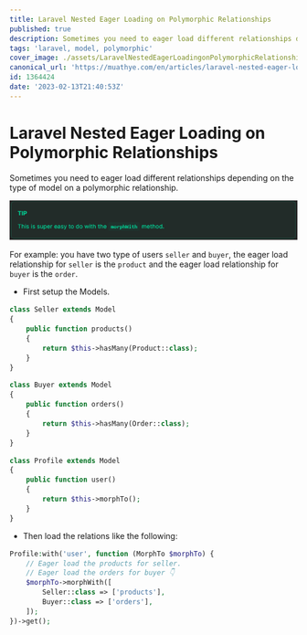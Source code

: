 ```yaml
---
title: Laravel Nested Eager Loading on Polymorphic Relationships
published: true
description: Sometimes you need to eager load different relationships depending on the type of model on a polymorphic relationship.
tags: 'laravel, model, polymorphic'
cover_image: ./assets/LaravelNestedEagerLoadingonPolymorphicRelationships/eager.png
canonical_url: 'https://muathye.com/en/articles/laravel-nested-eager-loading-on-polymorphic-relationships.html'  # set this if you have a website you want to be promoted
id: 1364424
date: '2023-02-13T21:40:53Z'
---
```


# Laravel Nested Eager Loading on Polymorphic Relationships

Sometimes you need to eager load different relationships depending on the type of model on a polymorphic relationship.

![tip](assets/LaravelNestedEagerLoadingonPolymorphicRelationships/nested-tip.png)

For example: you have two type of users `seller` and `buyer`, the eager load relationship for `seller` is the `product` and the eager load relationship for `buyer` is the `order`.

* First setup the Models.

```php
class Seller extends Model
{
    public function products()
    {
        return $this->hasMany(Product::class);
    }
}
```

```php
class Buyer extends Model
{
    public function orders()
    {
        return $this->hasMany(Order::class);
    }
}
```

```php
class Profile extends Model
{
    public function user()
    {
        return $this->morphTo();
    }
}
```

* Then load the relations like the following:

```php
Profile:with('user', function (MorphTo $morphTo) {
    // Eager load the products for seller.
    // Eager load the orders for buyer 👇
    $morphTo->morphWith([
        Seller::class => ['products'],
        Buyer::class => ['orders'],
    ]);
})->get();
```

